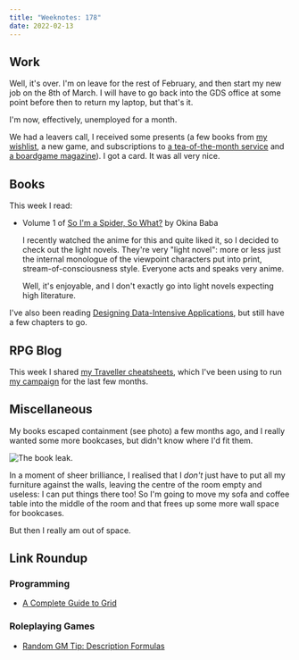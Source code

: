 ```yaml
---
title: "Weeknotes: 178"
date: 2022-02-13
---
```


## Work

Well, it's over.  I'm on leave for the rest of February, and then
start my new job on the 8th of March.  I will have to go back into the
GDS office at some point before then to return my laptop, but that's
it.

I'm now, effectively, unemployed for a month.

We had a leavers call, I received some presents (a few books from [my
wishlist][], a new game, and subscriptions to [a tea-of-the-month
service][] and [a boardgame magazine][]).  I got a card.  It was all
very nice.

[my wishlist]: book-wishlist.html
[a tea-of-the-month service]: https://www.bruutea.co.uk/
[a boardgame magazine]: https://senetmagazine.com/


## Books

This week I read:

- Volume 1 of [So I'm a Spider, So What?][] by Okina Baba

  I recently watched the anime for this and quite liked it, so I
  decided to check out the light novels.  They're very "light novel":
  more or less just the internal monologue of the viewpoint characters
  put into print, stream-of-consciousness style.  Everyone acts and
  speaks very anime.

  Well, it's enjoyable, and I don't exactly go into light novels
  expecting high literature.

I've also been reading [Designing Data-Intensive Applications][], but
still have a few chapters to go.

[So I'm a Spider, So What?]: https://en.wikipedia.org/wiki/So_I%27m_a_Spider,_So_What%3F
[Designing Data-Intensive Applications]: https://dataintensive.net/


## RPG Blog

This week I shared [my Traveller cheatsheets][], which I've been using
to run [my campaign][] for the last few months.

[my Traveller cheatsheets]: https://www.lookwhattheshoggothdraggedin.com/post/traveller-cheatsheets.html
[my campaign]: campaign-notes-2021-10-traveller.html


## Miscellaneous

My books escaped containment (see photo) a few months ago, and I
really wanted some more bookcases, but didn't know where I'd fit them.

![The book leak.](weeknotes-178/book-leak.jpg)

In a moment of sheer brilliance, I realised that I *don't* just have
to put all my furniture against the walls, leaving the centre of the
room empty and useless: I can put things there too!  So I'm going to
move my sofa and coffee table into the middle of the room and that
frees up some more wall space for bookcases.

But then I really am out of space.


## Link Roundup

### Programming

- [A Complete Guide to Grid](https://css-tricks.com/snippets/css/complete-guide-grid/)

### Roleplaying Games

- [Random GM Tip: Description Formulas](https://thealexandrian.net/wordpress/47328/roleplaying-games/random-gm-tip-description-formulas)
